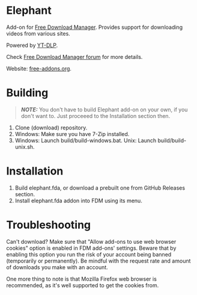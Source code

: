 # Elephant
Add-on for [Free Download Manager](https://www.freedownloadmanager.org/). Provides support for downloading videos from various sites.

Powered by [YT-DLP](https://github.com/yt-dlp/yt-dlp).

Check [Free Download Manager forum](https://www.freedownloadmanager.org/board/viewtopic.php?f=1&t=18630) for more details.

Website: [free-addons.org](https://free-addons.org/).

# Building
> **_NOTE:_**  You don't have to build Elephant add-on on your own, if you don't want to. Just proceeed to the Installation section then.
1. Clone (download) repository.
2. Windows: Make sure you have 7-Zip installed. 
3. Windows: Launch build/build-windows.bat. Unix: Launch build/build-unix.sh.

# Installation
1. Build elephant.fda, or download a prebuilt one from GitHub Releases section.
2. Install elephant.fda addon into FDM using its menu.

# Troubleshooting
Can't download? Make sure that "Allow add-ons to use web browser cookies" option is enabled in FDM add-ons' settings. Beware that by enabling this option you run the risk of your account being banned (temporarily or permanently). Be mindful with the request rate and amount of downloads you make with an account.

One more thing to note is that Mozilla Firefox web browser is recommended, as it's well supported to get the cookies from.

